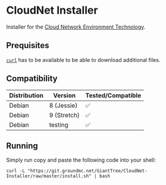 # CloudNet Installer

Installer for the [Cloud Network Environment Technology](https://www.spigotmc.org/resources/cloudnet-the-cloud-network-environment-technology.42059/).

## Prequisites

[`curl`](https://curl.haxx.se/) has to be available to be able to download additional files.

## Compatibility


| Distribution |   Version   | Tested/Compatible |
| ------------ | ----------- | ----------------- |
| Debian       | 8 (Jessie)  | ✅                |
| Debian       | 9 (Stretch) | ✅                |
| Debian       | testing     | ✅                |



## Running

Simply run copy and paste the following code into your shell:

    curl -L "https://git.groundmc.net/GiantTree/CloudNet-Installer/raw/master/install.sh" | bash
